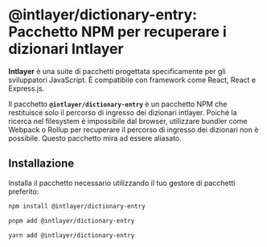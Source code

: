 # @intlayer/dictionary-entry: Pacchetto NPM per recuperare i dizionari Intlayer

**Intlayer** è una suite di pacchetti progettata specificamente per gli sviluppatori JavaScript. È compatibile con framework come React, React e Express.js.

Il pacchetto **`@intlayer/dictionary-entry`** è un pacchetto NPM che restituisce solo il percorso di ingresso dei dizionari intlayer. Poiché la ricerca nel filesystem è impossibile dal browser, utilizzare bundler come Webpack o Rollup per recuperare il percorso di ingresso dei dizionari non è possibile. Questo pacchetto mira ad essere aliasato.

## Installazione

Installa il pacchetto necessario utilizzando il tuo gestore di pacchetti preferito:

```bash packageManager="npm"
npm install @intlayer/dictionary-entry
```

```bash packageManager="pnpm"
pnpm add @intlayer/dictionary-entry
```

```bash packageManager="yarn"
yarn add @intlayer/dictionary-entry
```
